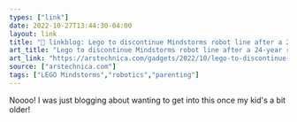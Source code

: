 ```yaml
---
types: ["link"]
date: 2022-10-27T13:44:30-04:00
layout: link
title: "🔗 linkblog: Lego to discontinue Mindstorms robot line after a 24-year run | Ars Technica'"
art_title: "Lego to discontinue Mindstorms robot line after a 24-year run | Ars Technica"
art_link: "https://arstechnica.com/gadgets/2022/10/lego-to-discontinue-mindstorms-robot-line-after-a-24-year-run/"
source: ["arstechnica.com"]
tags: ["LEGO Mindstorms","robotics","parenting"]
---
```

Noooo! I was just blogging about wanting to get into this once my kid's a bit older!
 
